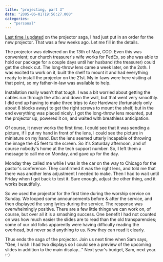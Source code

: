 ```yaml
---
title: "projecting, part 3"
date: "2005-06-01T19:56:27.000"
categories: 
  - "personal"
---
```


[Last time I updated](http://rmfo-blogs.com/cakeboy/2005/05/06/projecting-part-2/) on the projector saga, I had just put in an order for the new projector. That was a few weeks ago. Let me fill in the details.

The projector was delivered on the 13th of May, COD. Even this was convenient; our church treasurer's wife works for FedEx, so she was able to hold our package for a couple days until her husband (the treasurer) could get the check cut. The long-throw lens came a week later, on the 2oth. I was excited to work on it, built the shelf to mount it and had everything ready to install the projector on the 21st. My in-laws were here visiting at that point, so my father-in-law was available to help.

Installation really wasn't that tough. I was a bit worried about getting the cables run through the attic and down the wall, but that went very smoothly. I did end up having to make three trips to Ace Hardware (fortunately only about 8 blocks away) to get the right screws to mount the shelf, but in the end everything was placed nicely. I got the long-throw lens mounted, put the projector up, powered it on, and waited with breathless anticipation.

Of course, it never works the first time. I could see that it was sending a picture, if I put my hand in front of the lens, I could see the picture in miniature on my hand. But the lens seemed utterly incapable of throwing the image the 45 feet to the screen. So it's Saturday afternoon, and of course nobody's home at the tech support number. So, I left them a message to call me on Monday, and gave up for the day.

Monday they called me while I was in the car on the way to Chicago for the pastor's conference. They confirmed it was the right lens, and told me that there was another lens adjustment I needed to make. Then I had to wait until Friday when I got back to test it. Sure enough, adjust the other thing, and it works beautifully.

So we used the projector for the first time during the worship service on Sunday. We looped some announcements before & after the service, and then displayed the song lyrics during the service. The response was overwhelmingly positive. There are a few little things we can work on, of course, but over all it is a smashing success. One benefit I had not counted on was how much easier the slides are to read than the old transparencies; some of our old folks apparently were having difficulty reading the overhead, but never said anything to us. Now they can read it clearly.

Thus ends the saga of the projector. Join us next time when Sam says, "Gee, I wish I had two displays so I could see a preview of the upcoming slides in addition to the main display..." Next year's budget, Sam, next year. :-)
